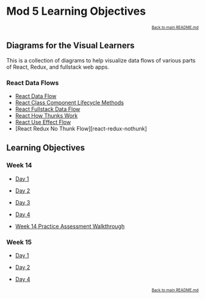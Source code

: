 # Mod 5 Learning Objectives

<p align="right" style="font-size:10px">
  <a href="../README.md">Back to main README.md</a>
</p>

## Diagrams for the Visual Learners

This is a collection of diagrams to help visualize data flows of various parts
of React, Redux, and fullstack web apps.

### React Data Flows

- [React Data Flow][react-data-flow]
- [React Class Component Lifecycle Methods][react-class-component-lifecycle]
- [React Fullstack Data Flow][react-fullstack-data-flow]
- [React How Thunks Work][react-how-thunks-work]
- [React Use Effect Flow][react-use-effect-flow]
- [React Redux No Thunk Flow][react-redux-nothunk]

[data-flow]: ./assets/react-data-flow.png
[class-component-lifecycle]: ./assets/react-class-component-lifecycle.png
[fullstack-data-flow]: ./assets/react-fullstack-dataflow.pdf
[how-thunks-work]: ./assets/react-how-thunks-work.pdf
[use-effect-flow]: ./assets/react-use-effect-flow.png
[redux-nothunk]: ./assets/react-redux-no-thunk.png

## Learning Objectives

### Week 14

- [Day 1](./w14-d1.md)

- [Day 2](./w14-d2.md)

- [Day 3](./w14-d3.md)

- [Day 4](./w14-d4.md)

- [Week 14 Practice Assessment Walkthrough](w14-practice-assessment.md)

### Week 15

- [Day 1](./w15-d1.md)

- [Day 2](./w15-d2.md)

- [Day 4](./w15-d4.md)

<p align="right" style="font-size:10px">
  <a href="../README.md">Back to main README.md</a>
</p>

[react-data-flow]: ../assets/react-data-flow.png
[react-class-component-lifecycle]: ../assets/react-class-component-lifecycle.png
[react-fullstack-data-flow]: ../assets/react-fullstack-dataflow.pdf
[react-how-thunks-work]: ../assets/react-how-thunks-work.pdf
[react-use-effect-flow]: ../assets/react-use-effect-flow.png
[react-redux-no-thunk]: ../assets/react-redux-nothunk.png
